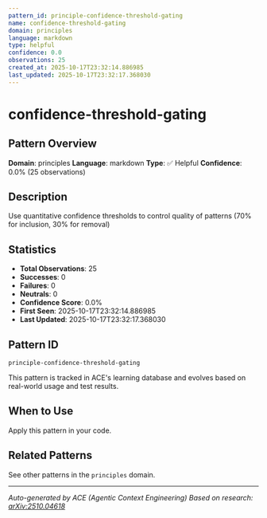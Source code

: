```yaml
---
pattern_id: principle-confidence-threshold-gating
name: confidence-threshold-gating
domain: principles
language: markdown
type: helpful
confidence: 0.0
observations: 25
created_at: 2025-10-17T23:32:14.886985
last_updated: 2025-10-17T23:32:17.368030
---
```

# confidence-threshold-gating

## Pattern Overview

**Domain**: principles
**Language**: markdown
**Type**: ✅ Helpful
**Confidence**: 0.0% (25 observations)

## Description

Use quantitative confidence thresholds to control quality of patterns (70% for inclusion, 30% for removal)

## Statistics

- **Total Observations**: 25
- **Successes**: 0
- **Failures**: 0
- **Neutrals**: 0
- **Confidence Score**: 0.0%
- **First Seen**: 2025-10-17T23:32:14.886985
- **Last Updated**: 2025-10-17T23:32:17.368030

## Pattern ID

```
principle-confidence-threshold-gating
```

This pattern is tracked in ACE's learning database and evolves based on real-world usage and test results.

## When to Use

Apply this pattern in your code.

## Related Patterns

See other patterns in the `principles` domain.

---

*Auto-generated by ACE (Agentic Context Engineering)*
*Based on research: [arXiv:2510.04618](https://arxiv.org/abs/2510.04618)*
